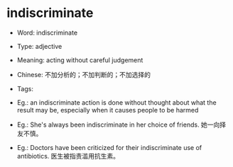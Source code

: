 # indiscriminate

- Word: indiscriminate

- Type: adjective
- Meaning: acting without careful judgement
- Chinese: 不加分析的；不加判断的；不加选择的
- Tags: 
- Eg.: an indiscriminate action is done without thought about what the result may be, especially when it causes people to be harmed
- Eg.: She's always been indiscriminate in her choice of friends. 她一向择友不慎。
- Eg.: Doctors have been criticized for their indiscriminate use of antibiotics. 医生被指责滥用抗生素。

